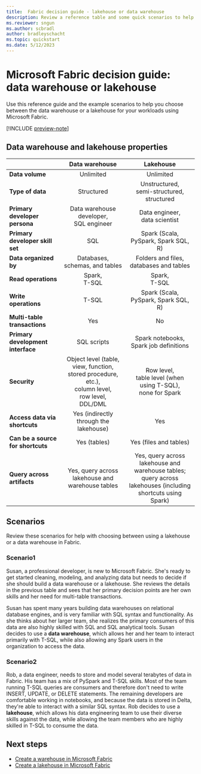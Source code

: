 ```yaml
---
title:  Fabric decision guide - lakehouse or data warehouse
description: Review a reference table and some quick scenarios to help in choosing whether to use a data warehouse or a lakehouse for your data in Fabric.
ms.reviewer: sngun
ms.author: scbradl
author: bradleyschacht
ms.topic: quickstart
ms.date: 5/12/2023
---
```


# Microsoft Fabric decision guide: data warehouse or lakehouse

Use this reference guide and the example scenarios to help you choose between the data warehouse or a lakehouse for your workloads using Microsoft Fabric.

[!INCLUDE [preview-note](../includes/preview-note.md)]

## Data warehouse and lakehouse properties

| | **Data warehouse** | **Lakehouse** |
|---|:---:|:---:|
| **Data volume** | Unlimited | Unlimited |
| **Type of data** | Structured | Unstructured,<br>semi-structured,<br>structured |
| **Primary developer persona** | Data warehouse developer,<br>SQL engineer | Data engineer,<br>data scientist |
| **Primary developer skill set** | SQL | Spark (Scala, PySpark, Spark SQL, R) |
| **Data organized** **by** | Databases, schemas, and tables | Folders and files,<br>databases and tables |
| **Read operations** | Spark,<br>T-SQL | Spark,<br>T-SQL |
| **Write operations** | T-SQL | Spark (Scala, PySpark, Spark SQL, R) |
| **Multi-table transactions** | Yes | No |
| **Primary development interface** | SQL scripts | Spark notebooks,<br>Spark job definitions |
| **Security** | Object level (table, view, function, stored procedure, etc.),<br>column level,<br>row level,<br>DDL/DML | Row level,<br>table level (when using T-SQL),<br>none for Spark |
| **Access data via shortcuts** | Yes (indirectly through the lakehouse) | Yes |
| **Can be a source for shortcuts** | Yes (tables) | Yes (files and tables) |
| **Query across artifacts** | Yes, query across lakehouse and warehouse tables | Yes, query across lakehouse and warehouse tables;<br>query across lakehouses (including shortcuts using Spark) |

## Scenarios

Review these scenarios for help with choosing between using a lakehouse or a data warehouse in Fabric.

### Scenario1

Susan, a professional developer, is new to Microsoft Fabric. She's ready to get started cleaning, modeling, and analyzing data but needs to decide if she should build a data warehouse or a lakehouse. She reviews the details in the previous table and sees that her primary decision points are her own skills and her need for multi-table transactions.

Susan has spent many years building data warehouses on relational database engines, and is very familiar with SQL syntax and functionality. As she thinks about her larger team, she realizes the primary consumers of this data are also highly skilled with SQL and SQL analytical tools. Susan decides to use a **data warehouse**, which allows her and her team to interact primarily with T-SQL, while also allowing any Spark users in the organization to access the data.

### Scenario2

Rob, a data engineer, needs to store and model several terabytes of data in Fabric. His team has a mix of PySpark and T-SQL skills. Most of the team running T-SQL queries are consumers and therefore don't need to write INSERT, UPDATE, or DELETE statements. The remaining developers are comfortable working in notebooks, and because the data is stored in Delta, they're able to interact with a similar SQL syntax. Rob decides to use a **lakehouse**, which allows his data engineering team to use their diverse skills against the data, while allowing the team members who are highly skilled in T-SQL to consume the data.

## Next steps

- [Create a warehouse in Microsoft Fabric](../data-warehouse/create-warehouse.md)
- [Create a lakehouse in Microsoft Fabric](../data-engineering/create-lakehouse.md)
